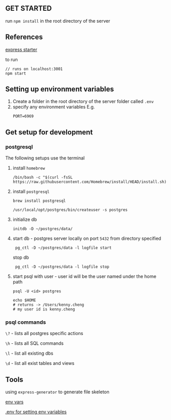 ## GET STARTED
run `npm install` in the root directory of the server

## References
[express starter](https://expressjs.com/en/starter/installing.html)

to run
```
// runs on localhost:3001
npm start
```

## Setting up environment variables
1. Create a folder in the root directory of the server folder called `.env`
2. specify any environment variables E.g.
    ```
    PORT=6969
    ```

## Get setup for development
### postgresql
The following setups use the terminal
1. install `homebrew`
    ```
    /bin/bash -c "$(curl -fsSL https://raw.githubusercontent.com/Homebrew/install/HEAD/install.sh)"
    ```
2. install `postgresql`
    ```
    brew install postgresql
    ```
    ```
    /usr/local/opt/postgres/bin/createuser -s postgres
    ```
3. initialize db
    ```
    initdb -D ~/postgres/data/
    ```
4. start db - postgres server locally on port `5432` from directory specified
    ```
     pg_ctl -D ~/postgres/data -l logfile start
    ```
    stop db
    ```
     pg_ctl -D ~/postgres/data -l logfile stop
    ```
5. start psql with user - user id will be the user named under the home path
    ```
    psql -U <id> postgres
    ```

    ```
    echo $HOME
    # returns -> /Users/kenny.cheng
    # my user id is kenny.cheng
    ```


### psql commands
`\?` - lists all postgres specific actions

`\h` - lists all SQL commands

`\l` - list all existing dbs

`\d` - list all exist tables and views

## Tools
using `express-generator` to generate file skeleton

[env vars](https://stackoverflow.com/questions/22312671/setting-environment-variables-for-node-to-retrieve)

[.env for setting env variables](https://github.com/motdotla/dotenv)

